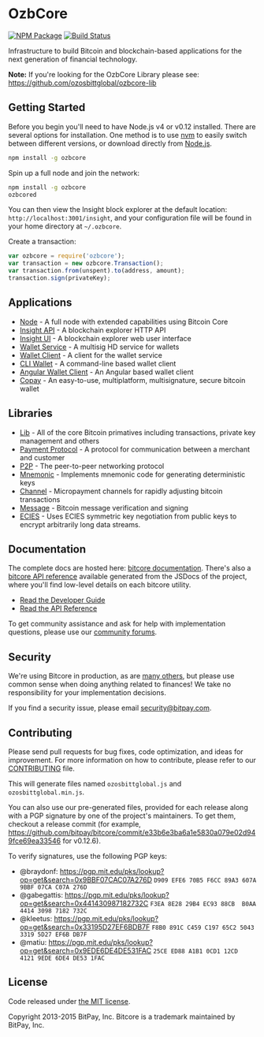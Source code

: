 OzbCore
=======

[![NPM Package](https://img.shields.io/npm/v/bitcore.svg?style=flat-square)](https://www.npmjs.org/package/bitcore)
[![Build Status](https://img.shields.io/travis/bitpay/bitcore.svg?branch=master&style=flat-square)](https://travis-ci.org/bitpay/bitcore)

Infrastructure to build Bitcoin and blockchain-based applications for the next generation of financial technology.

**Note:** If you're looking for the OzbCore Library please see: https://github.com/ozosbittglobal/ozbcore-lib

## Getting Started

Before you begin you'll need to have Node.js v4 or v0.12 installed. There are several options for installation. One method is to use [nvm](https://github.com/creationix/nvm) to easily switch between different versions, or download directly from [Node.js](https://nodejs.org/).

```bash
npm install -g ozbcore
```

Spin up a full node and join the network:

```bash
npm install -g ozbcore
ozbcored
```

You can then view the Insight block explorer at the default location: `http://localhost:3001/insight`, and your configuration file will be found in your home directory at `~/.ozbcore`.

Create a transaction:
```js
var ozbcore = require('ozbcore');
var transaction = new ozbcore.Transaction();
var transaction.from(unspent).to(address, amount);
transaction.sign(privateKey);
```

## Applications

- [Node](https://github.com/ozosbittglobal/ozbcore-node) - A full node with extended capabilities using Bitcoin Core
- [Insight API](https://github.com/ozosbittglobal/ozbinsight-api) - A blockchain explorer HTTP API
- [Insight UI](https://github.com/ozosbittglobal/ozbinsight) - A blockchain explorer web user interface
- [Wallet Service](https://github.com/ozosbittglobal/ozbcore-wallet-service) - A multisig HD service for wallets
- [Wallet Client](https://github.com/ozosbittglobal/ozbcore-wallet-client) - A client for the wallet service
- [CLI Wallet](https://github.com/ozosbittglobal/ozbcore-wallet) - A command-line based wallet client
- [Angular Wallet Client](https://github.com/ozosbittglobal/angular-bitcore-wallet-client) - An Angular based wallet client
- [Copay](https://github.com/ozosbittglobal/copay) - An easy-to-use, multiplatform, multisignature, secure bitcoin wallet

## Libraries

- [Lib](https://github.com/ozosbittglobal/bitcore-lib) - All of the core Bitcoin primatives including transactions, private key management and others
- [Payment Protocol](https://github.com/bitpay/bitcore-payment-protocol) - A protocol for communication between a merchant and customer
- [P2P](https://github.com/bitpay/bitcore-p2p) - The peer-to-peer networking protocol
- [Mnemonic](https://github.com/bitpay/bitcore-mnemonic) - Implements mnemonic code for generating deterministic keys
- [Channel](https://github.com/bitpay/bitcore-channel) - Micropayment channels for rapidly adjusting bitcoin transactions
- [Message](https://github.com/bitpay/bitcore-message) - Bitcoin message verification and signing
- [ECIES](https://github.com/bitpay/bitcore-ecies) - Uses ECIES symmetric key negotiation from public keys to encrypt arbitrarily long data streams.

## Documentation

The complete docs are hosted here: [bitcore documentation](http://bitcore.io/guide/). There's also a [bitcore API reference](http://bitcore.io/api/) available generated from the JSDocs of the project, where you'll find low-level details on each bitcore utility.

- [Read the Developer Guide](http://bitcore.io/guide/)
- [Read the API Reference](http://bitcore.io/api/)

To get community assistance and ask for help with implementation questions, please use our [community forums](http://bitpaylabs.com/c/bitcore).

## Security

We're using Bitcore in production, as are [many others](http://bitcore.io#projects), but please use common sense when doing anything related to finances! We take no responsibility for your implementation decisions.

If you find a security issue, please email security@bitpay.com.

## Contributing

Please send pull requests for bug fixes, code optimization, and ideas for improvement. For more information on how to contribute, please refer to our [CONTRIBUTING](https://github.com/bitpay/bitcore/blob/master/CONTRIBUTING.md) file.

This will generate files named `ozosbittglobal.js` and `ozosbittglobal.min.js`.

You can also use our pre-generated files, provided for each release along with a PGP signature by one of the project's maintainers. To get them, checkout a release commit (for example, https://github.com/bitpay/bitcore/commit/e33b6e3ba6a1e5830a079e02d949fce69ea33546 for v0.12.6).

To verify signatures, use the following PGP keys:
- @braydonf: https://pgp.mit.edu/pks/lookup?op=get&search=0x9BBF07CAC07A276D `D909 EFE6 70B5 F6CC 89A3 607A 9BBF 07CA C07A 276D`
- @gabegattis: https://pgp.mit.edu/pks/lookup?op=get&search=0x441430987182732C `F3EA 8E28 29B4 EC93 88CB  B0AA 4414 3098 7182 732C`
- @kleetus: https://pgp.mit.edu/pks/lookup?op=get&search=0x33195D27EF6BDB7F `F8B0 891C C459 C197 65C2 5043 3319 5D27 EF6B DB7F`
- @matiu: https://pgp.mit.edu/pks/lookup?op=get&search=0x9EDE6DE4DE531FAC `25CE ED88 A1B1 0CD1 12CD  4121 9EDE 6DE4 DE53 1FAC`

## License

Code released under [the MIT license](https://github.com/g/bitcore/blob/master/LICENSE).

Copyright 2013-2015 BitPay, Inc. Bitcore is a trademark maintained by BitPay, Inc.
